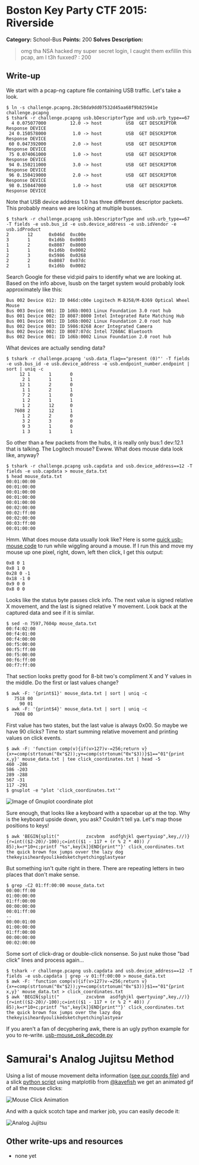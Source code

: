 # Boston Key Party CTF 2015: Riverside

**Category:** School-Bus
**Points:** 200
**Solves** 
**Description:**

> omg tha NSA hacked my super secret login, I caught them exfillin this pcap, am I t3h fuxxed? : 200

## Write-up

We start with a pcap-ng capture file containing USB traffic.  Let's take a look.

```
$ ln -s challenge.pcapng.28c58da9dd07532d45aa68f9b825941e challenge.pcapng
$ tshark -r challenge.pcapng usb.bDescriptorType and usb.urb_type==67
  4 0.075077000         12.0 -> host         USB  GET DESCRIPTOR Response DEVICE
 24 0.150578000          1.0 -> host         USB  GET DESCRIPTOR Response DEVICE
 60 0.047392000          2.0 -> host         USB  GET DESCRIPTOR Response DEVICE
 75 0.074061000          1.0 -> host         USB  GET DESCRIPTOR Response DEVICE
 94 0.150211000          3.0 -> host         USB  GET DESCRIPTOR Response DEVICE
 96 0.150419000          2.0 -> host         USB  GET DESCRIPTOR Response DEVICE
 98 0.150447000          1.0 -> host         USB  GET DESCRIPTOR Response DEVICE
```
Note that USB device address 1.0 has three different descriptor packets.  This probably means we are looking at multiple busses.
```
$ tshark -r challenge.pcapng usb.bDescriptorType and usb.urb_type==67 -T fields -e usb.bus_id -e usb.device_address -e usb.idVendor -e usb.idProduct
2       12      0x046d  0xc00e
3       1       0x1d6b  0x0003
1       2       0x8087  0x8000
1       1       0x1d6b  0x0002
2       3       0x5986  0x0268
2       2       0x8087  0x07dc
2       1       0x1d6b  0x0002
```
Search Google for these vid:pid pairs to identify what we are looking at.  Based on the info above, lsusb on the target system would probably look approximately like this:
```
Bus 002 Device 012: ID 046d:c00e Logitech M-BJ58/M-BJ69 Optical Wheel Mouse
Bus 003 Device 001: ID 1d6b:0003 Linux Foundation 3.0 root hub
Bus 001 Device 002: ID 8087:8000 Intel Integrated Rate Matching Hub
Bus 001 Device 001: ID 1d6b:0002 Linux Foundation 2.0 root hub
Bus 002 Device 003: ID 5986:0268 Acer Integrated Camera
Bus 002 Device 002: ID 8087:07dc Intel 7260AC Bluetooth
Bus 002 Device 001: ID 1d6b:0002 Linux Foundation 2.0 root hub
```
What devices are actually sending data?
```
$ tshark -r challenge.pcapng 'usb.data_flag=="present (0)"' -T fields -e usb.bus_id -e usb.device_address -e usb.endpoint_number.endpoint | sort | uniq -c
     12 1       1       0
      2 1       1       1
     12 1       2       0
      1 1       2       1
      7 2       1       0
      1 2       1       1
      1 2       12      0
   7608 2       12      1
      1 2       2       0
      3 2       3       0
      9 3       1       0
      1 3       1       1
```
So other than a few packets from the hubs, it is really only bus:1 dev:12.1 that is talking.  The Logitech mouse?  Ewww.  What does mouse data look like, anyway?
```
$ tshark -r challenge.pcapng usb.capdata and usb.device_address==12 -T fields -e usb.capdata > mouse_data.txt
$ head mouse_data.txt
00:01:00:00
00:01:00:00
00:01:00:00
00:01:00:00
00:01:00:00
00:02:00:00
00:02:ff:00
00:02:00:00
00:03:ff:00
00:01:00:00
```
Hmm.  What does mouse data usually look like?  Here is some [quick usb-mouse code](http://johnroach.info/2011/02/16/getting-raw-data-from-a-usb-mouse-in-linux-using-python/) to run while wiggling around a mouse.  If I run this and move my mouse up one pixel, right, down, left then click, I get this output:
```
0x8 0 1
0x8 1 0
0x28 0 -1
0x18 -1 0
0x9 0 0
0x8 0 0
```
Looks like the status byte passes click info.  The next value is signed relative X movement, and the last is signed relative Y movement.  Look back at the captured data and see if it is similar.
```
$ sed -n 7597,7604p mouse_data.txt
00:f4:02:00
00:f4:01:00
00:f4:00:00
00:f5:00:00
00:f5:ff:00
00:f5:00:00
00:f6:ff:00
00:f7:ff:00
```
That section looks pretty good for 8-bit two's compliment X and Y values in the middle.  Do the first or last values change?
```
$ awk -F: '{print$1}' mouse_data.txt | sort | uniq -c
   7518 00
     90 01
$ awk -F: '{print$4}' mouse_data.txt | sort | uniq -c
   7608 00
```
First value has two states, but the last value is always 0x00.  So maybe we have 90 clicks?  Time to start summing relative movement and printing values on click events.
```
$ awk -F: 'function comp(v){if(v>127)v-=256;return v}{x+=comp(strtonum("0x"$2));y+=comp(strtonum("0x"$3))}$1=="01"{print x,y}' mouse_data.txt | tee click_coordinates.txt | head -5
460 -286
586 -203
289 -288
567 -31
117 -291
$ gnuplot -e "plot 'click_coordinates.txt'"
```
![Image of Gnuplot coordinate plot](coordinates_plot.png)

Sure enough, that looks like a keyboard with a spacebar up at the top.  Why is the keyboard upside down, you ask?  Couldn't tell ya.  Let's map those positions to keys!
```
$ awk 'BEGIN{split("          zxcvbnm  asdfghjkl qwertyuiop",key,//)}{r=int(($2-20)/-100);c=int(($1 - 117 + (r % 2 * 40)) / 85);k=r*10+c;printf "%s",key[k]}END{print""}' click_coordinates.txt 
the quick brown fox jumps ovver the lazy dog thekeyisiheardyoulikedsketchyetchingglastyear
```
But something isn't quite right in there.  There are repeating letters in two places that don't make sense.
```
$ grep -C2 01:ff:00:00 mouse_data.txt
00:00:ff:00
01:00:00:00
01:ff:00:00
00:00:00:00
00:01:ff:00
--
00:00:01:00
01:00:00:00
01:ff:00:00
00:00:00:00
00:02:00:00
```
Some sort of click-drag or double-click nonsense.  So just nuke those "bad click" lines and process again...
```
$ tshark -r challenge.pcapng usb.capdata and usb.device_address==12 -T fields -e usb.capdata | grep -v 01:ff:00:00 > mouse_data.txt
$ awk -F: 'function comp(v){if(v>127)v-=256;return v}{x+=comp(strtonum("0x"$2));y+=comp(strtonum("0x"$3))}$1=="01"{print x,y}' mouse_data.txt > click_coordinates.txt
$ awk 'BEGIN{split("          zxcvbnm  asdfghjkl qwertyuiop",key,//)}{r=int(($2-20)/-100);c=int(($1 - 117 + (r % 2 * 40)) / 85);k=r*10+c;printf "%s",key[k]}END{print""}' click_coordinates.txt 
the quick brown fox jumps over the lazy dog thekeyisiheardyoulikedsketchyetchinglastyear
```
If you aren't a fan of decyphering awk, there is an ugly python example for you to re-write.  [usb-mouse_osk_decode.py](usb-mouse_osk_decode.py)

# Samurai's Analog Jujitsu Method
Using a list of mouse movement delta information ([see our coords file](rel_coord_log)) and a slick [python script](plot_coords_py.py) using matplotlib from [@kavefish](https://github.com/kavefish) we get an animated gif of all the mouse clicks:

![Mouse Click Animation](animaion.gif)

And with a quick scotch tape and marker job, you can easily decode it:

![Analog Jujitsu](Missy.jpg)

## Other write-ups and resources

* none yet
